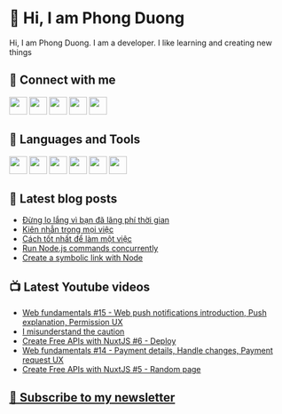 # 👋 Hi, I am Phong Duong

Hi, I am Phong Duong. I am a developer. I like learning and creating new things

## 🔗 Connect with me
[<img height="32" width="32" src="https://cdn.jsdelivr.net/npm/simple-icons@v3/icons/youtube.svg" />](https://www.youtube.com/channel/UCXykqt3V2-9bYXKWZRcH0rA)
[<img height="32" width="32" src="https://cdn.jsdelivr.net/npm/simple-icons@v3/icons/instagram.svg" />](https://www.instagram.com/phongduonglh/)
[<img height="32" width="32" src="https://cdn.jsdelivr.net/npm/simple-icons@v3/icons/twitter.svg" />](https://twitter.com/koo_gio)
[<img height="32" width="32" src="https://cdn.jsdelivr.net/npm/simple-icons@v3/icons/facebook.svg" />](https://www.facebook.com/koogio)
[<img height="32" width="32" src="https://cdn.jsdelivr.net/npm/simple-icons@v3/icons/linkedin.svg" />](https://www.linkedin.com/in/phong-duong/)

## 🧰 Languages and Tools

[<img height="32" width="32" src="https://cdn.jsdelivr.net/npm/simple-icons@v3/icons/javascript.svg" />](javascript)
[<img height="32" width="32" src="https://cdn.jsdelivr.net/npm/simple-icons@v3/icons/html5.svg" />](html5)
[<img height="32" width="32" src="https://cdn.jsdelivr.net/npm/simple-icons@v3/icons/css3.svg" />](css3)
[<img height="32" width="32" src="https://cdn.jsdelivr.net/npm/simple-icons@v3/icons/node-dot-js.svg" />](nodejs)
[<img height="32" width="32" src="https://cdn.jsdelivr.net/npm/simple-icons@v3/icons/react.svg" />](react)
[<img height="32" width="32" src="https://cdn.jsdelivr.net/npm/simple-icons@v3/icons/vue-dot-js.svg" />](vue)

## 📝 Latest blog posts

<!-- BLOG-POST-LIST:START -->
- [Đừng lo lắng vì bạn đã lãng phí thời gian](https://phongduong.dev/blog/dung-lo-lang-vi-ban-da-lang-phi-thoi-gian/)
- [Kiên nhẫn trong mọi việc](https://phongduong.dev/blog/kien-nhan-trong-moi-viec/)
- [Cách tốt nhất để làm một việc](https://phongduong.dev/blog/cach-tot-nhat-de-lam-mot-viec/)
- [Run Node.js commands concurrently](https://phongduong.dev/blog/run-node-js-commands-concurrently/)
- [Create a symbolic link with Node](https://phongduong.dev/blog/create-a-symbolic-link-with-node/)
<!-- BLOG-POST-LIST:END -->

## 📺 Latest Youtube videos

<!-- YOUTUBE-VIDEO-LIST:START -->
- [Web fundamentals #15 - Web push notifications introduction, Push explanation, Permission UX](https://www.youtube.com/watch?v=L_v3Jdm-oSI)
- [I misunderstand the caution](https://www.youtube.com/watch?v=Dpb-U5wr7ro)
- [Create Free APIs with NuxtJS #6 - Deploy](https://www.youtube.com/watch?v=IajWlx7vtJI)
- [Web fundamentals #14 - Payment details, Handle changes, Payment request UX](https://www.youtube.com/watch?v=TPFC__BWNlE)
- [Create Free APIs with NuxtJS #5 - Random page](https://www.youtube.com/watch?v=Zbnaefr1OT4)
<!-- YOUTUBE-VIDEO-LIST:END -->

## [💌 Subscribe to my newsletter](https://koogio.substack.com/)
